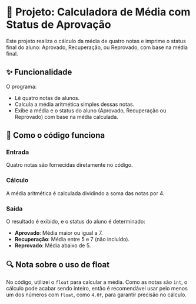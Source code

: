 # 📝 Projeto: Calculadora de Média com Status de Aprovação

Este projeto realiza o cálculo da média de quatro notas e imprime o status final do aluno: Aprovado, Recuperação, ou Reprovado, com base na média final.

## ✨ Funcionalidade

O programa:
- Lê quatro notas de alunos.
- Calcula a média aritmética simples dessas notas.
- Exibe a média e o status do aluno (Aprovado, Recuperação ou Reprovado) com base na média calculada.

## 🧮 Como o código funciona

### Entrada
Quatro notas são fornecidas diretamente no código.

### Cálculo
A média aritmética é calculada dividindo a soma das notas por 4.

### Saída
O resultado é exibido, e o status do aluno é determinado:
- **Aprovado**: Média maior ou igual a 7.
- **Recuperação**: Média entre 5 e 7 (não incluído).
- **Reprovado**: Média abaixo de 5.

## 🔍 Nota sobre o uso de float
No código, utilizei o `float` para calcular a média. Como as notas são `int`, o cálculo pode acabar sendo inteiro, então é recomendável usar pelo menos um dos números com `float`, como `4.0f`, para garantir precisão no cálculo.


